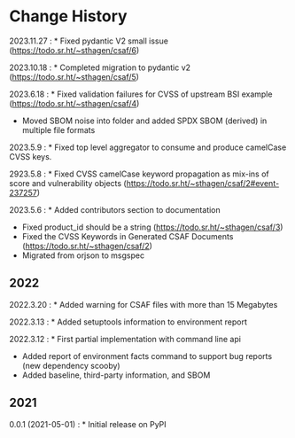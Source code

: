 # Change History

2023.11.27
:    * Fixed pydantic V2 small issue (<https://todo.sr.ht/~sthagen/csaf/6>)

2023.10.18
:    * Completed migration to pydantic v2 (<https://todo.sr.ht/~sthagen/csaf/5>)

2023.6.18
:    * Fixed validation failures for CVSS of upstream BSI example (<https://todo.sr.ht/~sthagen/csaf/4>)
* Moved SBOM noise into folder and added SPDX SBOM (derived) in multiple file formats

2023.5.9
:    * Fixed top level aggregator to consume and produce camelCase CVSS keys.

2923.5.8
:    * Fixed CVSS camelCase keyword propagation as mix-ins of score and vulnerability
  objects (https://todo.sr.ht/~sthagen/csaf/2#event-237257)

2023.5.6
:    * Added contributors section to documentation
* Fixed product_id should be a string (<https://todo.sr.ht/~sthagen/csaf/3>)
* Fixed the CVSS Keywords in Generated CSAF Documents (<https://todo.sr.ht/~sthagen/csaf/2>)
* Migrated from orjson to msgspec

## 2022

2022.3.20
:    * Added warning for CSAF files with more than 15 Megabytes

2022.3.13
:    * Added setuptools information to environment report

2022.3.12
:    * First partial implementation with command line api
* Added report of environment facts command to support bug reports (new dependency scooby)
* Added baseline, third-party information, and SBOM

## 2021

0.0.1 (2021-05-01)
:    * Initial release on PyPI


